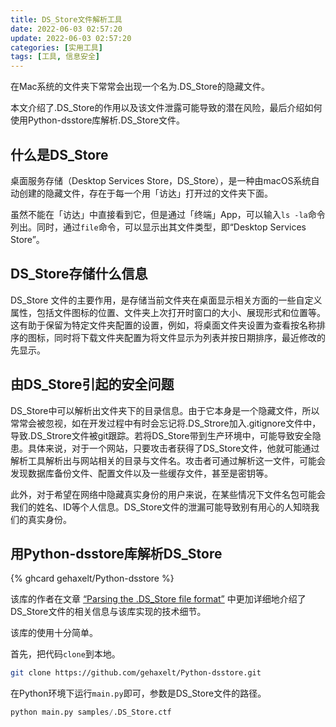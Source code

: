 ```yaml
---
title: DS_Store文件解析工具
date: 2022-06-03 02:57:20
update: 2022-06-03 02:57:20
categories: [实用工具]
tags: [工具, 信息安全]
---
```




在Mac系统的文件夹下常常会出现一个名为.DS_Store的隐藏文件。

本文介绍了.DS_Store的作用以及该文件泄露可能导致的潜在风险，最后介绍如何使用Python-dsstore库解析.DS_Store文件。

<!-- more -->

## 什么是DS_Store

桌面服务存储（Desktop Services Store，DS_Store），是一种由macOS系统自动创建的隐藏文件，存在于每一个用「访达」打开过的文件夹下面。

虽然不能在「访达」中直接看到它，但是通过「终端」App，可以输入`ls -la`命令列出。同时，通过`file`命令，可以显示出其文件类型，即“Desktop Services Store”。

## DS_Store存储什么信息

DS_Store 文件的主要作用，是存储当前文件夹在桌面显示相关方面的一些自定义属性，包括文件图标的位置、文件夹上次打开时窗口的大小、展现形式和位置等。 这有助于保留为特定文件夹配置的设置，例如，将桌面文件夹设置为查看按名称排序的图标，同时将下载文件夹配置为将文件显示为列表并按日期排序，最近修改的先显示。

## 由DS_Store引起的安全问题

DS_Store中可以解析出文件夹下的目录信息。由于它本身是一个隐藏文件，所以常常会被忽视，如在开发过程中有时会忘记将.DS_Strore加入.gitignore文件中，导致.DS_Strore文件被git跟踪。若将DS_Store带到生产环境中，可能导致安全隐患。具体来说，对于一个网站，只要攻击者获得了DS_Store文件，他就可能通过解析工具解析出与网站相关的目录与文件名。攻击者可通过解析这一文件，可能会发现数据库备份文件、配置文件以及一些缓存文件，甚至是密钥等。

此外，对于希望在网络中隐藏真实身份的用户来说，在某些情况下文件名包可能会我们的姓名、ID等个人信息。DS_Store文件的泄漏可能导致别有用心的人知晓我们的真实身份。

## 用Python-dsstore库解析DS_Store

{% ghcard gehaxelt/Python-dsstore %}

该库的作者在文章 [“Parsing the .DS_Store file format”](https://0day.work/parsing-the-ds_store-file-format/) 中更加详细地介绍了DS_Store文件的相关信息与该库实现的技术细节。

该库的使用十分简单。

首先，把代码`clone`到本地。

```bash
git clone https://github.com/gehaxelt/Python-dsstore.git
```

在Python环境下运行`main.py`即可，参数是DS_Store文件的路径。

```python
python main.py samples/.DS_Store.ctf
```



